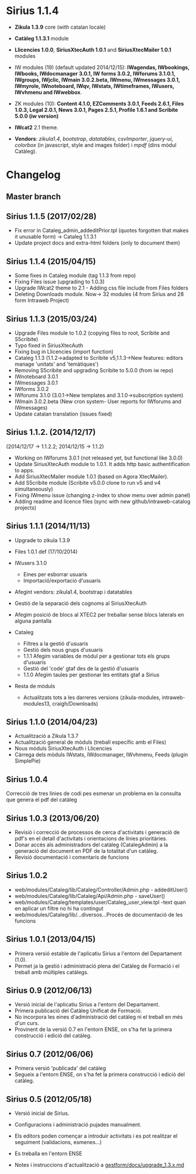 Sirius 1.1.4
==============================

 - **Zikula 1.3.9** core (with catalan locale)

 - **Catàleg 1.1.3.1** module

 - **Llicencies 1.0.0**, **SiriusXtecAuth 1.0.1** and **SiriusXtecMailer 1.0.1** modules

 - IW modules (19) (default updated 2014/12/15): **IWagendas, IWbookings, IWbooks, IWdocmanager 3.0.1, IW forms 3.0.2, IWforums 3.1.0.1, IWgroups, IWjclic, IWmain 3.0.2.beta, IWmenu, IWmessages 3.0.1, IWmyrole, IWnoteboard, IWqv, IWstats, IWtimeframes, IWusers, IWvhmenu and IWwebbox**.

 - ZK modules (10): **Content 4.1.0, EZComments 3.0.1, Feeds 2.6.1, Files 1.0.3, Legal 2.0.1, News 3.0.1, Pages 2.5.1, Profile 1.6.1 and Scribite 5.0.0 (iw version)**

 - **IWcat2** 2.1 theme.

 - **Vendors**: *zikula1.4*, *bootstrap*, *datatables*, *csvImporter*, *jquery-ui*, *colorbox* (in javascript, style and images folder) i *mpdf* (dins mòdul Catàleg).
 

Changelog
=========

Master branch
-------------

Sirius 1.1.5 (2017/02/28)
-------------------------
  - Fix error in Cataleg_admin_addeditPrior.tpl (quotes forgotten that makes it unusable form) -> Cataleg 1.1.3.1
  - Update project docs and extra-html folders (only to document them)

Sirius 1.1.4 (2015/04/15)
-------------------------
  - Some fixes in Cataleg module (tag 1.1.3 from repo)
  - Fixing Files issue (upgrading to 1.0.3)
  - Upgrade IWcat2 theme to 2.1 - Adding css file include from Files folders
  - Deleting Downloads module. Now-> 32 modules (4 from Sirius and 28 form Intraweb Project)


Sirius 1.1.3 (2015/03/24)
------------------------
  - Upgrade Files module to 1.0.2 (copying files to root, Scribite and S5cribite)
  - Typo fixed in SiriusXtecAuth
  - Fixing bug in Llicencies (import function)
  - Cataleg 1.1.3 (1.1.2->adapted to Scribite v5,1.1.3->New features: editors manage 'unitats' and 'temàtiques')
  - Removing S5cribite and upgrading Scribite to 5.0.0 (from iw repo)
  - IWnoteboard 3.0.1
  - IWmessages 3.0.1
  - IWforms 3.0.2
  - IWforums 3.1.0 (3.0.1->New templates and 3.1.0->subscription system)
  - IWmain 3.0.2.beta (New cron system- User reports for IWforums and IWmessages)
  - Update catalan translation (issues fixed)

Sirius 1.1.2. (2014/12/17)
-------------------------
(2014/12/17 -> 1.1.2.2; 2014/12/15 -> 1.1.2) 
 - Working on IWforums 3.0.1 (not released yet, but functional like 3.0.0)
 - Update SiriusXtecAuth module to 1.0.1. It adds http basic authentification to apps.
 - Add SiriusXtecMailer module 1.0.1 (based on Agora XtecMailer).
 - Add S5cribite module (Scribite v5.0.0 clone to run v5 and v4 simultaneously)
 - Fixing IWmenu issue (changing z-index to show menu over admin panel)
 - Adding readme and licence files (sync with new github/intraweb-catalog projects) 

Sirius 1.1.1 (2014/11/13)
------------

 - Upgrade to zikula 1.3.9
 - Files 1.0.1 def (17/10/2014)
 - IWusers 3.1.0
   - Eines per esborrar usuaris
   - Importació/exportació d'usuaris
 - Afegint vendors: zikula1.4, bootstrap i datatables
 - Gestió de la separació dels cognoms al SiriusXtecAuth
 - Afegim posició de blocs al XTEC2 per treballar sense blocs laterals en alguna pantalla

 - Cataleg
   - Filtres a la gestió d'usuaris
   - Gestió dels nous grups d'usuaris
   - 1.1.1 Afegim variables de mòdul per a gestionar tots els grups d'usuaris
   - Gestió del 'code' gtaf des de la gestió d'usuaris
   - 1.1.0 Afegim taules per gestionar les entitats gtaf a Sirius 

- Resta de mòduls
   - Actualitzats tots a les darreres versions (zikula-modules, intraweb-modules13, craigh/Downloads)

Sirius 1.1.0 (2014/04/23)
------------

 - Actualització a Zikula 1.3.7
 - Actualització general de mòduls (treball específic amb el Files)
 - Nous mòduls SiriusXtecAuth i Llicencies
 - Càrrega dels mòduls IWstats, IWdocmanager, IWvhmenu, Feeds (plugin SimplePie)

Sirius 1.0.4
------------
Correcció de tres línies de codi pes esmenar un problema en la consulta que genera el pdf del catàleg

Sirius 1.0.3 (2013/06/20)
------------
 - Revisió i correcció de processos de cerca d'activitats i generació de pdf's en el detall d'activitats i orientacions de línies prioritàries.
 - Donar accés als administradors del catàleg (CatalegAdmin) a la generació del document en PDF de la totalitat d'un catàleg.
 - Revisió documentació i comentaris de funcions

Sirius 1.0.2 
------------
 - web/modules/Cataleg/lib/Cataleg/Controller/Admin.php - addeditUser()
 - web/modules/Cataleg/lib/Cataleg/Api/Admin.php - saveUser()
 - web/modules/Cataleg/templates/user/Cataleg_user_view.tpl -text quan en aplicar un filtre no hi ha contingut
 - web/modules/Cataleg/lib/...diversos...Procés de documentació de les funcions

Sirius 1.0.1 (2013/04/15)
------------
 - Primera versió estable de l'aplicatiu Sirius a l'entorn del Departament (1.0).
 - Permet ja la gestió i administració plena del Catàleg de Formació i el treball amb múltiples catàlegs.

Sirius 0.9 (2012/06/13)
----------
 - Versió inicial de l'aplicatiu Sirius a l'entorn del Departament.
 - Primera publicació del Catàleg Unificat de Formació.
 - No incorpora les eines d'administració del catàleg ni el treball en més d'un curs. 
 - Provinent de la versió 0.7 en l'entorn ENSE, on s'ha fet la primera construcció i edició del catàleg.

Sirius 0.7 (2012/06/06)
----------
 - Primera versió 'publicada' del catàleg
 - Segueix a l'entorn ENSE, on s'ha fet la primera construcció i edició del catàleg.

Sirius 0.5 (2012/05/18)
----------
 - Versió inicial de Sirius.
 - Configuracions i administració pujades manualment.
 - Els editors poden començar a introduir activitats i es pot realitzar el seguiment (validacions, esmenes...)
 - Es treballa en l'entorn ENSE


  - Notes i instruccions d'actualització a [gestform/docs/upgrade_1.3.x.md](gestform/docs/upgrade_1.3.x.md)

